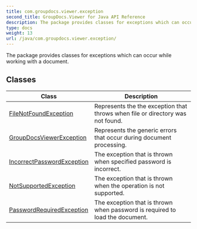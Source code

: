 ```yaml
---
title: com.groupdocs.viewer.exception
second_title: GroupDocs.Viewer for Java API Reference
description: The package provides classes for exceptions which can occur while working with a document.
type: docs
weight: 13
url: /java/com.groupdocs.viewer.exception/
---
```


The package provides classes for exceptions which can occur while working with a document.


## Classes

| Class | Description |
| --- | --- |
| [FileNotFoundException](../com.groupdocs.viewer.exception/filenotfoundexception) | Represents the the exception that throws when file or directory was not found. |
| [GroupDocsViewerException](../com.groupdocs.viewer.exception/groupdocsviewerexception) | Represents the generic errors that occur during document processing. |
| [IncorrectPasswordException](../com.groupdocs.viewer.exception/incorrectpasswordexception) | The exception that is thrown when specified password is incorrect. |
| [NotSupportedException](../com.groupdocs.viewer.exception/notsupportedexception) | The exception that is thrown when the operation is not supported. |
| [PasswordRequiredException](../com.groupdocs.viewer.exception/passwordrequiredexception) | The exception that is thrown when password is required to load the document. |

